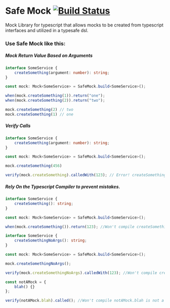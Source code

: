 Safe Mock [![Build Status](https://travis-ci.org/matthewmcnew/safe-mock.svg?branch=master)](https://travis-ci.org/matthewmcnew/safe-mock)
===================

Mock Library for typescript that allows mocks to be created from typescript interfaces and utilized in a typesafe dsl.

### Use Safe Mock like this:


##### Mock Return Value Based on Arguments

```typescript
interface SomeService {
    createSomething(argument: number): string;
}

const mock: Mock<SomeService> = SafeMock.build<SomeService>();

when(mock.createSomething(1)).return("one");
when(mock.createSomething(2)).return("two");

mock.createSomething(2) // two
mock.createSomething(1) // one
```

##### Verify Calls

```typescript
interface SomeService {
    createSomething(argument: number): string;
}

const mock: Mock<SomeService> = SafeMock.build<SomeService>();

mock.createSomething(456)

verify(mock.createSomething).calledWith(123); // Error! createSomething never called with 123 only [456]
```

##### Rely On the Typescript Compiler to prevent mistakes. 

```typescript
interface SomeService {
    createSomething(): string;
}

const mock: Mock<SomeService> = SafeMock.build<SomeService>();

when(mock.createSomething()).return(123); //Won't compile createSomething returns a string
```


```typescript
interface SomeService {
    createSomethingNoArgs(): string;
}

const mock: Mock<SomeService> = SafeMock.build<SomeService>();

mock.createSomethingNoArgs();

verify(mock.createSomethingNoArgs).calledWith(123); //Won't compile createSomething takes no args
```


```typescript
const notAMock = {
    blah() {}
};

verify(notAMock.blah).called(); //Won't compile notAMock.blah is not a mock
```
